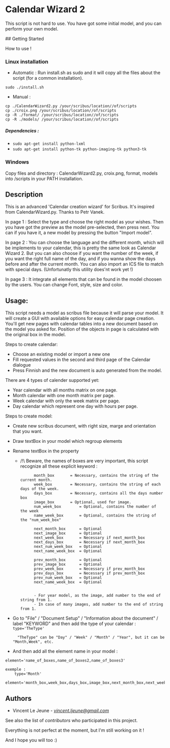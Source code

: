 # Calendar Wizard 2

This script is not hard to use. You have got some initial model, and you can perform your own model.

## Getting Started

How to use !

### Linux installation

* Automatic : Run install.sh as sudo and it will copy all the files about the script (for a common installation).
```
sudo ./install.sh
```

* Manual :
```
cp ./CalendarWizard2.py /your/scribus/location//of/scripts
cp ./croix.png /your/scribus/location//of/scripts
cp -R ./format/ /your/scribus/location//of/scripts
cp -R ./models/ /your/scribus/location//of/scripts
```
##### Dependencies : 
* ```sudo apt-get install python-lxml```
* ```sudo apt-get install python-tk python-imaging-tk python3-tk```

### Windows

Copy files and directory : CalendarWizard2.py, croix.png, format, models into /scripts in your PATH installation.

## Description

This is an advanced 'Calendar creation wizard' for Scribus. It's inspired from CalendarWizard.py. Thanks to Petr Vanek.

In page 1 : Select the type and choose the right model as your wishes. Then you have got the preview as the model pre-selected, then press next.
You can if you have it, a new model by pressing the button "Import model".

In page 2 : You can choose the language and the different month, which will be implements to your calendar, this is pretty the same look as Calendar Wizard 2.
But you can also choose if you want the number of the week, if you want the right full name of the day, and if you wanna show the days before and after the current month.
You can also import an ICS file to match with special days. (Unfortunatly this utility does'nt work yet !)

In page 3 : It integrate all elements that can be found in the model choosen by the users.
You can change Font, style, size and color.

## Usage:
This script needs a model as scribus file because it will parse your model.
It will create a GUI with available options
for easy calendar page creation. You'll get new pages with calendar
tables into a new document based on the model you asked for. Position of the
objects in page is calculated with the original box in the model.

Steps to create calendar:
* Choose an existing model or import a new one
* Fill requested values in the second and third page of the Calendar dialogue
* Press Finnish and the new document is auto generated from the model.

There are 4 types of calender supported yet:
* Year calendar with all months matrix on one page.
* Month calendar with one month matrix per page.
* Week calendar with only the week matrix per page.
* Day calendar which represent one day with hours per page.

Steps to create model:
* Create new scribus document, with right size, marge and orientation that you want.
* Draw textBox in your model which regroup elements
* Rename textBox in the property
    * /!\ Beware, the names of boxes are very important, this script recognize all these explicit keyword :

				month_box 		= Necessary, contains the string of the current month.
				week_box 		= Necessary, contains the string of each days of the week.
				days_box 		= Necessary, contains all the days number box
				image_box 		= Optional, used for image.
				num_week_box 		= Optional, contains the number of the week
				name_week_box 		= Optional, contains the string of the "num_week_box"

				next_month_box		= Optional
				next_image_box		= Optional
				next_week_box		= Necessary if next_month_box
				next_days_box		= Necessary if next_month_box
				next_num_week_box	= Optional
				next_name_week_box	= Optional

				prev_month_box		= Optional
				prev_image_box		= Optional
				prev_week_box		= Necessary if prev_month_box
				prev_days_box		= Necessary if prev_month_box
				prev_num_week_box	= Optional
				next_name_week_box	= Optional


				- For year model, as the image, add number to the end of string from 1.
				- In case of many images, add number to the end of string from 1.
				
* Go to "File" / "Document Setup" / "Information about the document" / label "KEYWORD" and then add the type of your calendar :
```type='TheType'```

		"TheType" can be "Day" / "Week" / "Month" / "Year", but it can be "Month,Week", etc.

* And then add all the element name in your model :

```element='name_of_boxes,name_of_boxes2,name_of_boxes3'```

    exemple :
		type='Month'
		element='month_box,week_box,days_box,image_box,next_month_box,next_week_box,next_days_box'

## Authors

* Vincent Le Jeune - *vincent.ljeune@gmail.com*

See also the list of *contributors* who participated in this project.


Everything is not perfect at the moment, but I'm still working on it ! 

And I hope you will too :)
